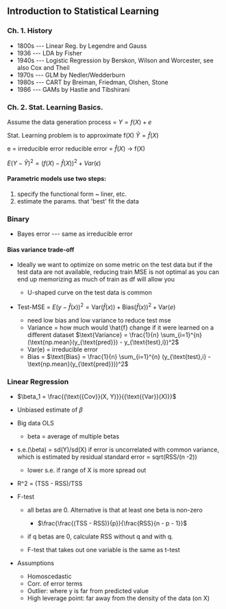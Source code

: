 ## Introduction to Statistical Learning

### Ch. 1. History

* 1800s --- Linear Reg. by Legendre and Gauss
* 1936  --- LDA by Fisher
* 1940s --- Logistic Regression by Berskon, Wilson and Worcester, see also Cox and Theil
* 1970s --- GLM by Nedler/Wedderburn
* 1980s --- CART by Breiman, Friedman, Olshen, Stone
* 1986  --- GAMs by Hastie and Tibshirani

### Ch. 2. Stat. Learning Basics.

Assume the data generation process =
$Y = f(X) + e$

Stat. Learning problem is to approximate f(X)
$\hat{Y} = \hat{f}(X)$

e = irreducible error
reducible error = $\hat{f}(X)$ -> f(X)

$E(Y - \hat{Y})^2 = (f(X) - \hat{f}(X))^2 + Var(\epsilon)$

#### Parametric models use two steps:

1. specify the functional form ~ liner, etc.
2. estimate the params. that 'best' fit the data

### Binary

* Bayes error --- same as irreducible error

#### Bias variance trade-off

* Ideally we want to optimize on some metric on the test data but if the test data are not available, reducing train MSE is not optimal as you can end up memorizing as much of train as df will allow you
	* U-shaped curve on the test data is common

* Test-MSE = 
	$E(y - \hat{f}(x))^2 = \text{Var}(\hat{f}(x)) + \text{Bias}(\hat{f}(x))^2 + \text{Var}(e)$
	* need low bias and low variance to reduce test mse
	* Variance = how much would \hat{f} change if it were learned on a different dataset
		$\text{Variance} = \frac{1}{n} \sum_{i=1}^{n} (\text{np.mean}(y_{\text{pred}}) - y_{\text{test},i})^2$
	* Var(e) = irreducible error
	* Bias = 
		$\text{Bias} = \frac{1}{n} \sum_{i=1}^{n} (y_{\text{test},i} - \text{np.mean}(y_{\text{pred}}))^2$

### Linear Regression

* $\beta_1 = \frac{{\text{{Cov}}(X, Y)}}{{\text{{Var}}(X)}}$

* Unbiased estimate of $\beta$

* Big data OLS
	- beta = average of multiple betas

* s.e.(\beta) = sd(Y)/sd(X) if error is uncorrelated with common variance, which is estimated by residual standard error = sqrt(RSS/(n -2))
	- lower s.e. if range of X is more spread out

* R^2 = (TSS - RSS)/TSS

* F-test
	- all betas are 0. Alternative is that at least one beta is non-zero
		- $\frac{\frac{(TSS - RSS)}{p}}{\frac{RSS}{n - p - 1}}$
	
	- if q betas are 0, calculate RSS without q and with q.
	- F-test that takes out one variable is the same as t-test

* Assumptions
	* Homoscedastic
	* Corr. of error terms
	* Outlier: where y is far from predicted value 
	* High leverage point: far away from the density of the data (on X)






